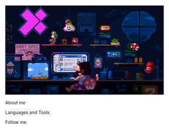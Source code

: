 ![Header](assets/225813708-98b745f2-7d22-48cf-9150-083f1b00d6c9.gif)

About me

Languages and Tools

Follow me